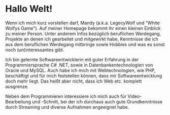 # Hallo Welt!

Wenn ich mich kurz vorstellen darf, Mandy (a.k.a. LegecyWolf und "White Wolfys Game"). Auf meiner Homepage bekommt ihr einen kleinen Einblick zu meiner Person. Unter anderem Infos bezüglich beruflichen Werdegang, Projekte an denen ich gearbeitet und mitgewirkt habe, Kenntnisse die ich aus dem beruflichen Werdegang mitbringe sowie Hobbies und was es sonst noch (un)interessantes gibt.

Ich bin gelernte Softwareentwicklerin mit guter Erfahrung in der Programmiersprache C# .NET, sowie in Datenbankentechnologien von Oracle und MySQL. Auch habe ich mich mit Webtechnologien, wie PHP, beschäftigt und für mich feststellen können, dass mir Softwareentwicklung doch mehr liegt. Das heißt aber nicht, dass ich Web etc. komplett ausgrenze.

Neben dem Programmieren interessiere ich mich auch für Video-Bearbeitung und -Schnitt, bei der ich durchaus auch gute Grundkenntnisse durch Streaming und diverse Aufnahmen angeeignet habe.
